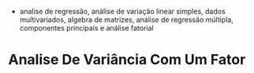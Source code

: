 - analise de regressão, análise de variação linear simples, dados multivariados, algebra de matrizes, análise de regressão múltipla, componentes principais e análise fatorial

# Analise De Variância Com Um Fator


